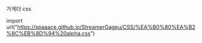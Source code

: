 가게더 css

import url("https://spaaace.github.io/StreamerGageu/CSS/%EA%B0%80%EA%B2%8C%EB%8D%94%20alpha.css")
